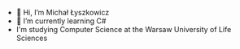 - 👋 Hi, I’m Michał Łyszkowicz
- 🌱 I’m currently learning C#
- I'm studying Computer Science at the Warsaw University of Life Sciences



<!---
alkaver/alkaver is a ✨ special ✨ repository because its `README.md` (this file) appears on your GitHub profile.
You can click the Preview link to take a look at your changes.
--->
